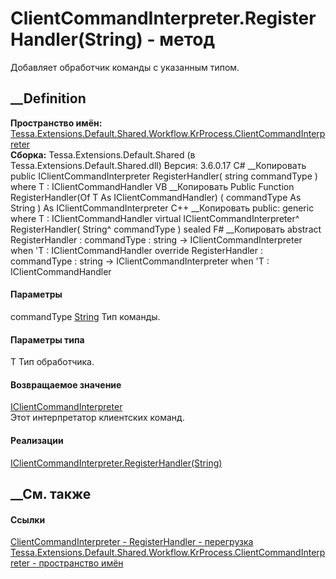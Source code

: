 # ClientCommandInterpreter.RegisterHandler<T>(String) - метод
Добавляет обработчик команды с указанным типом.
## __Definition
 **Пространство имён:**
[Tessa.Extensions.Default.Shared.Workflow.KrProcess.ClientCommandInterpreter](N_Tessa_Extensions_Default_Shared_Workflow_KrProcess_ClientCommandInterpreter.htm)  
 **Сборка:** Tessa.Extensions.Default.Shared (в
Tessa.Extensions.Default.Shared.dll) Версия: 3.6.0.17
C# __Копировать
     public IClientCommandInterpreter RegisterHandler<T>(
    	string commandType
    )
    where T : IClientCommandHandler
VB __Копировать
     Public Function RegisterHandler(Of T As IClientCommandHandler) ( 
    	commandType As String
    ) As IClientCommandInterpreter
C++ __Копировать
     public:
    generic<typename T>
    where T : IClientCommandHandler
    virtual IClientCommandInterpreter^ RegisterHandler(
    	String^ commandType
    ) sealed
F# __Копировать
     abstract RegisterHandler : 
            commandType : string -> IClientCommandInterpreter  when 'T : IClientCommandHandler
    override RegisterHandler : 
            commandType : string -> IClientCommandInterpreter  when 'T : IClientCommandHandler
#### Параметры
commandType [String](https://learn.microsoft.com/dotnet/api/system.string)
    Тип команды.
#### Параметры типа
T
    Тип обработчика.
#### Возвращаемое значение
[IClientCommandInterpreter](T_Tessa_Extensions_Default_Shared_Workflow_KrProcess_ClientCommandInterpreter_IClientCommandInterpreter.htm)  
Этот интерпретатор клиентских команд.
#### Реализации
[IClientCommandInterpreter.RegisterHandler<T>(String)](M_Tessa_Extensions_Default_Shared_Workflow_KrProcess_ClientCommandInterpreter_IClientCommandInterpreter_RegisterHandler__1.htm)  
##  __См. также
#### Ссылки
[ClientCommandInterpreter -
](T_Tessa_Extensions_Default_Shared_Workflow_KrProcess_ClientCommandInterpreter_ClientCommandInterpreter.htm)
[RegisterHandler -
перегрузка](Overload_Tessa_Extensions_Default_Shared_Workflow_KrProcess_ClientCommandInterpreter_ClientCommandInterpreter_RegisterHandler.htm)
[Tessa.Extensions.Default.Shared.Workflow.KrProcess.ClientCommandInterpreter -
пространство
имён](N_Tessa_Extensions_Default_Shared_Workflow_KrProcess_ClientCommandInterpreter.htm)

